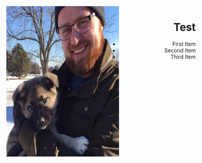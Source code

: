 <img align="left" width="300" height="400" src= "/docs/assets/Eowyn.jpg">
<h1 style="text-align: right;">Test</h1>
<ul style = "text-align: right;">

<li>First Item</li>

<li>Second Item</li>

<li>Third Item</li>

</ul>    
